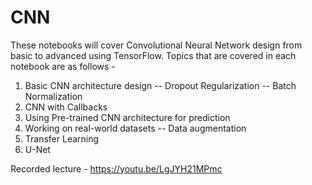 # CNN
These notebooks will cover Convolutional Neural Network design from basic to advanced using TensorFlow.
Topics that are covered in each notebook are as follows - 
1. Basic CNN architecture design -- Dropout Regularization -- Batch Normalization
2. CNN with Callbacks
3. Using Pre-trained CNN architecture for prediction
4. Working on real-world datasets -- Data augmentation
5. Transfer Learning 
6. U-Net


Recorded lecture - https://youtu.be/LgJYH21MPmc
